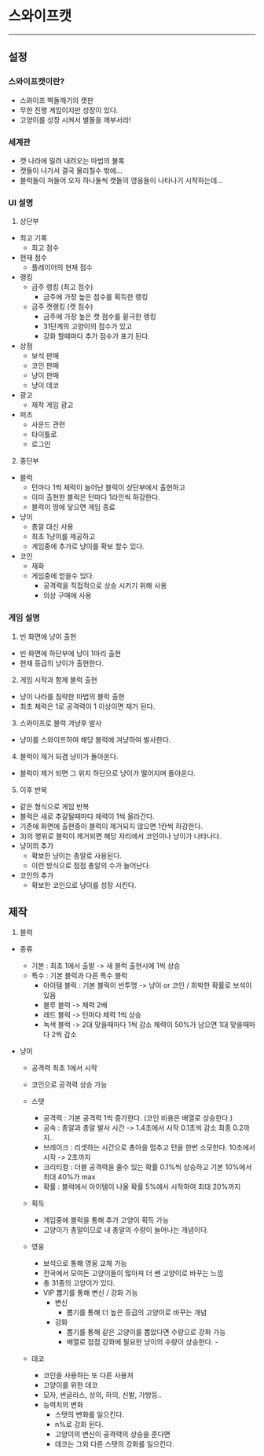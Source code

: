 # 스와이프캣
---
## 설정 
### 스와이프캣이란?
- 스와이프 벽돌깨기의 캣판 
- 무한 진행 게임이지만 성장이 있다.
- 고양이를 성장 시켜서 별돌을 깨부서라!

### 세계관
- 캣 나라에 밀려 내려오는 마법의 불록
- 캣들이 나가서 결국 물리칠수 밖에...
- 블럭들이 쳐들어 오자 하나둘씩 캣들의 영웅들이 나타나기 시작하는데...

### UI 설명
1) 상단부
- 최고 기록
  - 최고 점수  
- 현재 점수
  - 플레이어의 현재 점수 
- 랭킹
  - 금주 랭킹 (최고 점수)
    - 금주에 가장 높은 점수를 획득한 랭킹 
  - 금주 캣랭킹 (캣 점수)
    - 금주에 가장 높은 캣 점수를 횓극한 랭킹
    - 31단계의 고양이의 점수가 있고
    - 강화 할때마다 추가 점수가 표기 된다. 
- 상점
  - 보석 판매
  - 코인 판매
  - 냥이 판매
  - 냥이 데코
- 광고
  - 제작 게임 광고 
- 퍼즈
  - 사운드 관련
  - 타이틀로
  - 로그인
    
2) 중단부
- 블럭
  - 턴마다 1씩 체력이 늘어난 블럭이 상단부에서 출현하고
  - 이미 출현한 블럭은 턴마다 1라인씩 하강한다.
  - 블럭이 땅에 닿으면 게임 종료 
- 냥이
  - 총알 대신 사용
  - 최초 1냥이를 제공하고
  - 게임중에 추가로 냥이를 확보 할수 있다.  
- 코인
  - 재화
  - 게임중에 얻을수 있다.
    - 공격력을 직접적으로 상승 시키기 위해 사용
    - 의상 구매에 사용 
    

### 게임 설명
1) 빈 화면에 냥이 출현
  - 빈 화면에 하단부에 냥이 1마리 출현
  - 현재 등급의 냥이가 출현한다.   
2) 게임 시작과 함께 블럭 출현
  - 냥이 나라를 침략한 마법의 블럭 출현
  - 최초 체력은 1로 공격력이 1 이상이면 제거 된다.
3) 스와이프로 블럭 겨냥후 발사
  - 냥이를 스와이프하여 해당 블럭에 겨냥하여 발사한다. 
4) 블럭이 제거 되겸 냥이가 돌아온다.
  - 블럭이 제거 되면 그 위치 하단으로 냥이가 떨어지며 돌아온다.
5) 이후 반복
  - 같은 형식으로 게임 반복
  - 블럭은 새로 추갈될때마다 체력이 1씩 올라간다.
  - 기존에 화면에 출현중이 블럭이 제거되지 않으면 1칸씩 하강한다.
  - 3)의 행위로 블럭이 제거되면 해당 자리에서 코인이나 냥이가 나타나다.
  - 냥이의 추가
    - 확보한 냥이는 총알로 사용된다.
    - 이런 방식으로 점점 총알의 수가 늘어난다. 
  - 코인의 추가
    - 확보한 코인으로 냥이를 성장 시킨다.
    
## 제작
1) 블럭
- 종류
  - 기본 : 최초 1에서 출발 -> 새 블럭 출현시에 1씩 상승
  - 특수 : 기본 블럭과 다른 특수 블럭  
    - 아이템 블럭 : 기본 블럭이 반투명 -> 냥이 or 코인 / 희박한 확률로 보석이 있음
    - 블루 블럭 -> 체력 2배
    - 레드 블럭 -> 턴마다 체력 1씩 상승
    - 녹색 블럭 -> 2대 맞을때마다 1씩 감소 체력이 50%가 남으면 1대 맞을때마다 2씩 감소

- 냥이
  - 공격력 최초 1에서 시작
  - 코인으로 공격력 상승 가능
   - 스탯
      - 공격력 : 기본 공격력 1씩 증가한다. (코인 비용은 배열로 상승한다.)
      - 공속 : 총알과 총알 발사 시간 -> 1.4초에서 시작 0.1초씩 감소 최종 0.2까지..
      - 브레이크 : 리셋하는 시간으로 총아을 멈추고 턴을 한번 소모한다. 10초에서 시작 -> 2초까지
      - 크리티컬 : 더블 공격력을 줄수 있는 확률 0.1%씩 상승하고 기본 10%에서 최대 40%가 max
      - 확률 : 블럭에서 아이템이 나올 확률 5%에서 시작하여 최대 20%까지
       
  - 획득
    - 게임중에 블럭을 통해 추가 고양이 획득 가능
    - 고양이가 총알이므로 내 총알의 수량이 늘어나는 개념이다. 
  - 영웅
    - 보석으로 통해 영웅 교체 가능
    - 전국에서 모여든 고양이들이 많아져 더 쎈 고양이로 바꾸는 느낌
    - 총 31종의 고양이가 있다.
    - VIP 뽑기를 통해 변신 / 강화 가능
      - 변신
        - 뽑기를 통해 더 높은 등급의 고양이로 바꾸는 개념           
      - 강화
        - 뽑기를 통해 같은 고양이를 뽑았다면 수량으로 강화 가능
        - 배열로 점점 강화에 필요한 냥이의 수량이 상승한다.     -   
  - 데코
    - 코인을 사용하는 또 다른 사용처
    - 고양이를 위한 데코
    - 모자, 썬글라스, 상의, 하의, 신발, 가방등..
    - 능력치의 변화
      - 스탯의 변화를 일으킨다.
      - n%로 강화 된다.
      - 고양이의 변신이 공격력의 상승을 준다면
      - 데코는 그외 다른 스탯의 강화를 일으킨다. 
   




